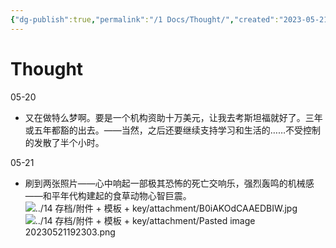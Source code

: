 ```yaml
---
{"dg-publish":true,"permalink":"/1 Docs/Thought/","created":"2023-05-21T03:09:14.116+08:00","updated":"2023-05-22T14:54:05.913+08:00"}
---
```


# Thought

05-20

- 又在做特么梦啊。要是一个机构资助十万美元，让我去考斯坦福就好了。三年或五年都豁的出去。——当然，之后还要继续支持学习和生活的……不受控制的发散了半个小时。

05-21

- 刷到两张照片——心中响起一部极其恐怖的死亡交响乐，强烈轰鸣的机械感——和平年代构建起的食草动物心智巨震。
  ![../14 存档/附件 + 模板 + key/attachment/B0iAKOdCAAEDBIW.jpg](/img/user/14%20%E5%AD%98%E6%A1%A3/%E9%99%84%E4%BB%B6%20+%20%E6%A8%A1%E6%9D%BF%20+%20key/attachment/B0iAKOdCAAEDBIW.jpg)![../14 存档/附件 + 模板 + key/attachment/Pasted image 20230521192303.png](/img/user/14%20%E5%AD%98%E6%A1%A3/%E9%99%84%E4%BB%B6%20+%20%E6%A8%A1%E6%9D%BF%20+%20key/attachment/Pasted%20image%2020230521192303.png)
